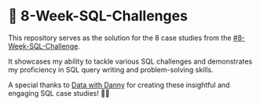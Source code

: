 # 🎯 8-Week-SQL-Challenges

This repository serves as the solution for the 8 case studies from the [#8-Week-SQL-Challenge](https://8weeksqlchallenge.com/).

It showcases my ability to tackle various SQL challenges and demonstrates my proficiency in SQL query writing and problem-solving skills.

A special thanks to [Data with Danny](https://www.linkedin.com/company/datawithdanny/) for creating these insightful and engaging SQL case studies! 👋🏻
